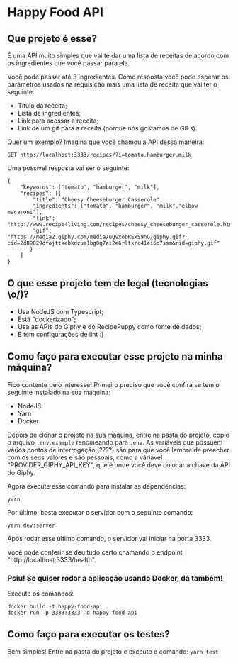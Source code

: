 # Happy Food API

## Que projeto é esse?

É uma API muito simples que vai te dar uma lista de receitas de acordo com os ingredientes que você passar para ela.

Você pode passar até 3 ingredientes. Como resposta você pode esperar os parâmetros usados na requisição mais uma lista de receita que vai ter o seguinte:

- Título da receita;
- Lista de ingredientes;
- Link para acessar a receita;
- Link de um gif para a receita (porque nós gostamos de GIFs).


Quer um exemplo? Imagina que você chamou a API dessa maneira:
```
GET http://localhost:3333/recipes/?i=tomato,hamburger,milk

```

Uma possível resposta vai ser o seguinte:

```
{
	"keywords": ["tomato", "hamburger", "milk"],
	"recipes": [{
		"title": "Cheesy Cheeseburger Casserole",
		"ingredients": ["tomato", "hamburger", "milk","elbow macaroni"],
		"link": "http://www.recipe4living.com/recipes/cheesy_cheeseburger_casserole.htm",
		"gif": "https://media2.giphy.com/media/uQvxobRExS9nG/giphy.gif?cid=2d89829dfojttkebkdzua1bg0q7ai2e6rltxrc41ei6o7ssm&rid=giphy.gif"
	   }
	]
}
```

## O que esse projeto tem de legal (tecnologias \o/)?
- Usa NodeJS com Typescript;
- Está "dockerizado";
- Usa as APIs do Giphy e do RecipePuppy como fonte de dados;
- E tem configurações de lint :)


## Como faço para executar esse projeto na minha máquina?

Fico contente pelo interesse! Primeiro preciso que você confira se tem o seguinte instalado na sua máquina:

- NodeJS
- Yarn
- Docker

Depois de clonar o projeto na sua máquina, entre na pasta do projeto, copie o arquivo `.env.example` renomeando para `.env`. As variáveis que possuem vários pontos de interrogação (????) são para que você lembre de preecher com os seus valores e são pessoais, como a váriavel "PROVIDER_GIPHY_API_KEY", que é onde você deve colocar a chave da API do Giphy.

Agora execute esse comando para instalar as dependências:

`yarn`

Por último, basta executar o servidor com o seguinte comando:

`yarn dev:server`

Após rodar esse último comando, o servidor vai iniciar na porta 3333.

Você pode conferir se deu tudo certo chamando o endpoint "http://localhost:3333/health".


### Psiu! Se quiser rodar a aplicação usando Docker, dá também!
Execute os comandos:

```
docker build -t happy-food-api .
docker run -p 3333:3333 -d happy-food-api

```


## Como faço para executar os testes?
Bem simples! Entre na pasta do projeto e execute o comando:
`yarn test`


